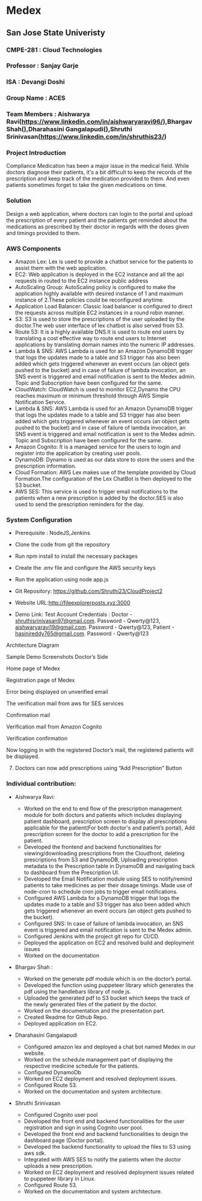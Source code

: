 # Medex
## San Jose State Univeristy
### CMPE-281 : Cloud Technologies
### Professor : Sanjay Garje
### ISA : Devangi Doshi
### Group Name : ACES
### Team Members : Aishwarya Ravi(https://www.linkedin.com/in/aishwaryaravi96/),Bhargav Shah(),Dharahasini Gangalapudi(),Shruthi Srinivasan(https://www.linkedin.com/in/shruthis23/)


### Project Introduction

Compliance Medication has been a major issue in the medical field. While doctors diagnose their patients, it's a bit difficult to keep the records of the prescription and keep
track of the medication provided to them. And even patients sometimes forget to
take the given medications on time. 
 
### Solution

Design a web application, where doctors can login to the portal and upload the prescription
of every patient and the patients get reminded about the medications as
prescribed by their doctor in regards with the doses given and timings provided
to them.

 ### AWS Components 
  * Amazon Lex: Lex is used to provide a chatbot service for the patients to assist them with the web application.
  * EC2: Web application is deployed in the EC2 instance and all the api requests in routed to the EC2 instance public address
  * AutoScaling Group: AutoScaling policy is configured to make the application highly available with desired instance of 1 and maximum instance of 2.These policies could be reconfigured anytime.
  * Application Load Balancer: Classic load balancer is configured to direct the requests across multiple EC2 instances in a round robin manner.
  * S3: S3 is used to store the prescriptions of the user uploaded by the doctor.The web user interface  of lex chatbot  is also served from S3.
  * Route 53:  It is a highly available DNS.It is used to route end users by translating a cost effective way to route end users to Internet applications by translating domain names into the numeric IP addresses.
  * Lambda & SNS: AWS Lambda is used for an Amazon DynamoDB trigger that logs the updates made to a table and S3 trigger has also been added  which gets triggered whenever an event occurs (an object gets pushed to the bucket) and in case of failure of lambda invocation, an SNS event is triggered and email notification is sent to the Medex admin. Topic and Subscription have been configured for the same. 
  * CloudWatch: CloudWatch is used to monitor EC2,Dynamo the CPU reaches maximum or minimum threshold  through  AWS Simple Notification Service.
  * Lambda & SNS: AWS Lambda is used for an Amazon DynamoDB trigger that logs the updates made to a table and S3 trigger has also been added  which gets triggered whenever an event occurs (an object gets pushed to the bucket) and in case of failure of lambda invocation, an SNS event is triggered and email notification is sent to the Medex admin. Topic and Subscription have been configured for the same. 
  * Amazon Cognito: It is a managed service for the users to login and register into the application by creating user pools.
  * DynamoDB: Dynamo is used as our data store to store the users and the prescription information.
  * Cloud Formation: AWS Lex makes use of the template provided by Cloud Formation.The configuration of the  Lex ChatBot  is then deployed to the S3 bucket.
  * AWS SES: This service is used to trigger email notifications to the patients when a new prescription is added by the doctor.SES is also used to send the prescription reminders for the day.
  

 

### System Configuration
 * Prerequisite : NodeJS,Jenkins
 * Clone the code from git the repository
 * Run npm install to install the necessary packages
 * Create the .env file and configure the AWS security keys
 * Run the application using node app.js
 
 * Git Repository: https://github.com/Shruthi23/CloudProject2
 * Website URL:http://fileexplorerposts.xyz:3000
 * Demo Link:
Test Account Credentials :  Doctor -   shruthisrinivasan97@gmail.com. Password - Qwerty@123,
				       aishwaryaravi19@gmail.com.     Password - Qwerty@123,
                            Patient -  hasinireddy765@gmail.com.      Password - Qwerty@123

Architecture Diagram



Sample Demo Screenshots
Doctor’s Side

Home page of Medex


Registration page of Medex





Error being displayed on unverified email





The verification mail from aws for SES services




Confirmation mail





Verification mail from Amazon Cognito
	



Verification confirmation




Now logging in with the registered Doctor’s mail, the registered patients will be displayed.



7. Doctors can now add prescriptions using “Add Prescription” Button


























### Individual contribution:

*  Aishwarya Ravi:
   * Worked on the end to end flow of the prescription management module for both doctors and patients which includes displaying patient dashboard, prescription screen to display all prescriptions applicable for the patient(For both doctor's and patient’s portal), Add prescription screen for the doctor to add a prescription for the patient.
   * Developed the frontend and backend functionalities for viewing/downloading prescriptions from the Cloudfront, deleting prescriptions from S3 and DynamoDB, Uploading prescription metadata to the Prescription table in DynamoDB and navigating back to dashboard from the Prescription UI.
   * Developed the Email Notification module using SES to notify/remind patients to take medicines as per their dosage timings. Made use of node-cron to schedule cron jobs to trigger email notifications.
   * Configured AWS Lambda for a DynamoDB trigger that logs the updates made to a table and S3 trigger has also been added  which gets triggered whenever an event occurs (an object gets pushed to the bucket). 
   * Configured SNS: In case of failure of lambda invocation, an SNS event is triggered and email notification is sent to the Medex admin. 
   * Configured Jenkins with the project git repo for CI/CD.
   * Deployed the application on EC2 and resolved build and deployment issues
   * Worked on the documentation


* Bhargav Shah : 
  * Worked on the generate pdf module which is on the doctor’s portal.
  * Developed the function using puppeteer library which generates the pdf using the handlebars library of node js.
  * Uploaded the generated pdf to S3 bucket which keeps the track of the newly generated files of the patient by the doctor. 
  * Worked on the documentation and the presentation part.
  * Created Readme for Github Repo.
  * Deployed application on EC2.
  
* Dharahasini Gangalapudi
  * Configured amazon lex and deployed a chat bot named Medex in our website.
  * Worked on the schedule management part of displaying the respective medicine schedule for the patients.
  * Configured DynamoDb
  *  Worked on EC2 deployment and resolved deployment issues.
  * Configured Route 53.
  * Worked on the documentation and system architecture.



* Shruthi Srinivasan
   * Configured Cognito user pool 
   *  Developed the front end and backend functionalities for the user registration and sign in using Cognito user pool.
   * Developed the front end and backend functionalities  to design the dashboard page    (Doctor portal).
   * Developed the backend functionality to upload the files to S3 using aws sdk.
   * Integrated with AWS SES to notify the patients when the doctor uploads a new    prescription.
   * Worked on EC2 deployment and resolved deployment issues related to puppeteer library in Linux.
   * Configured Route 53.
   * Worked on the documentation and system architecture.



